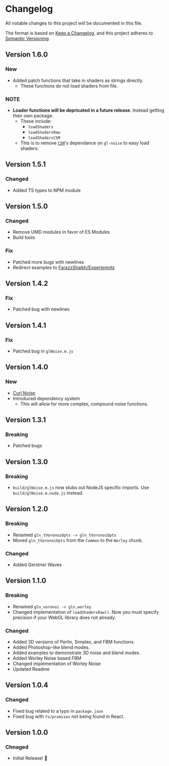 # Changelog

All notable changes to this project will be documented in this file.

The format is based on [Keep a Changelog](https://keepachangelog.com/en/1.0.0/),
and this project adheres to [Semantic Versioning](https://semver.org/spec/v2.0.0.html).

## Version 1.6.0

### New

- Added patch functions that take in shaders as strings directly. 
  - These functions do not load shaders from file.

### NOTE

- **Loader functions will be depricated in a future release**. Instead getting their own package.
  - These include:
    - `loadShaders`
    - `loadShadersRaw`
    - `loadShadersCSM`
  - This is to remove [`CSM`](https://github.com/FarazzShaikh/THREE-CustomShaderMaterial)'s dependance on `gl-noise` to easy load shaders.


## Version 1.5.1

### Changed
- Added TS types to NPM module

## Version 1.5.0

### Changed

- Remove UMD modules in favor of ES Modules
- Build tools 

### Fix

- Patched more bugs with newlines 
- Redirect examples to [FarazzShaikh/Experiemnts](https://github.com/FarazzShaikh/experiments)

## Version 1.4.2

### Fix

- Patched bug with newlines 
  
## Version 1.4.1

### Fix

- Patched bug in `glNoise.m.js`

## Version 1.4.0

### New

- [Curl Noise](https://farazzshaikh.github.io/glNoise/examples/index.html?src=Curl/index.html)
- Introduced dependency system
  - This will allow for more complex, compound noise functions.

## Version 1.3.1

### Breaking

- Patched bugs

## Version 1.3.0

### Breaking

- `build/glNoise.m.js` now stubs out NodeJS specific imports. Use `build/glNoise.m.node.js` instead.

## Version 1.2.0

### Breaking

- Renamed `gln_tVoronoiOpts -> gln_tVoronoiOpts`
- Moved `gln_tVoronoiOpts` from the `Common` to the `Worley` chunk. 

### Changed

- Added Gerstner Waves

## Version 1.1.0

### Breaking

- Renamed `gln_voronoi -> gln_worley`
- Changed implementation of `loadShadersRaw()`. Now you must specify precision if your WebGL library does not already.

### Changed

- Added 3D versions of Perlin, Simplex, and FBM functions.
- Added Photoshop-like blend modes.
- Added examples to demonstrate 3D noise and blend modes.
- Added Worley Noise based FBM
- Changed implementation of Worley Noise
- Updated Readme

## Version 1.0.4

### Changed

- Fixed bug related to a typo in `package.json`
- Fixed bug with `fs/promises` not being found in React.

## Version 1.0.0

### Chnaged

- Initial Release! 🎉
